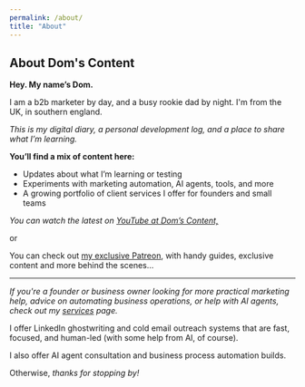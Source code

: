 ```yaml
---
permalink: /about/
title: "About"
---
```


## About Dom's Content

**Hey. My name’s Dom.** 

I am a b2b marketer by day, and a busy rookie dad by night. I'm from the UK, in southern england. 

*This is my digital diary, a personal development log, and a place to share what I’m learning.*

**You’ll find a mix of content here:**
- Updates about what I’m learning or testing
- Experiments with marketing automation, AI agents, tools, and more
- A growing portfolio of client services I offer for founders and small teams

*You can watch the latest on [YouTube at Dom’s Content,](https://www.youtube.com/@doms-content)* 

or 

You can check out [my exclusive Patreon](https://www.patreon.com/domscontent), with handy guides, exclusive content and more behind the scenes...

---

*If you're a founder or business owner looking for more practical marketing help, advice on automating business operations, or help with AI agents, check out my [services](/services) page.* 

I offer LinkedIn ghostwriting and cold email outreach systems that are fast, focused, and human-led (with some help from AI, of course).

I also offer AI agent consultation and business process automation builds.

Otherwise, *thanks for stopping by!*
